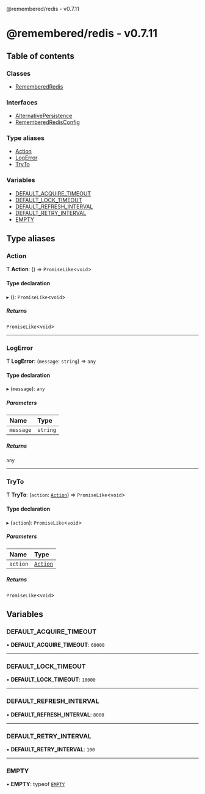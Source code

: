 @remembered/redis - v0.7.11

# @remembered/redis - v0.7.11

## Table of contents

### Classes

- [RememberedRedis](classes/RememberedRedis.md)

### Interfaces

- [AlternativePersistence](interfaces/AlternativePersistence.md)
- [RememberedRedisConfig](interfaces/RememberedRedisConfig.md)

### Type aliases

- [Action](README.md#action)
- [LogError](README.md#logerror)
- [TryTo](README.md#tryto)

### Variables

- [DEFAULT\_ACQUIRE\_TIMEOUT](README.md#default_acquire_timeout)
- [DEFAULT\_LOCK\_TIMEOUT](README.md#default_lock_timeout)
- [DEFAULT\_REFRESH\_INTERVAL](README.md#default_refresh_interval)
- [DEFAULT\_RETRY\_INTERVAL](README.md#default_retry_interval)
- [EMPTY](README.md#empty)

## Type aliases

### Action

Ƭ **Action**: () => `PromiseLike`<`void`\>

#### Type declaration

▸ (): `PromiseLike`<`void`\>

##### Returns

`PromiseLike`<`void`\>

___

### LogError

Ƭ **LogError**: (`message`: `string`) => `any`

#### Type declaration

▸ (`message`): `any`

##### Parameters

| Name | Type |
| :------ | :------ |
| `message` | `string` |

##### Returns

`any`

___

### TryTo

Ƭ **TryTo**: (`action`: [`Action`](README.md#action)) => `PromiseLike`<`void`\>

#### Type declaration

▸ (`action`): `PromiseLike`<`void`\>

##### Parameters

| Name | Type |
| :------ | :------ |
| `action` | [`Action`](README.md#action) |

##### Returns

`PromiseLike`<`void`\>

## Variables

### DEFAULT\_ACQUIRE\_TIMEOUT

• **DEFAULT\_ACQUIRE\_TIMEOUT**: ``60000``

___

### DEFAULT\_LOCK\_TIMEOUT

• **DEFAULT\_LOCK\_TIMEOUT**: ``10000``

___

### DEFAULT\_REFRESH\_INTERVAL

• **DEFAULT\_REFRESH\_INTERVAL**: ``8000``

___

### DEFAULT\_RETRY\_INTERVAL

• **DEFAULT\_RETRY\_INTERVAL**: ``100``

___

### EMPTY

• **EMPTY**: typeof [`EMPTY`](README.md#empty)
